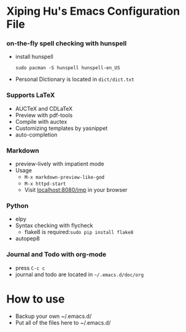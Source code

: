 # Xiping Hu's Emacs Configuration File

### on-the-fly spell checking with hunspell

* install hunspell

	`sudo pacman -S hunspell hunspell-en_US`

* Personal Dictionary is located in `dict/dict.txt`
	
### Supports LaTeX
  * AUCTeX and CDLaTeX
  * Preview with pdf-tools
  * Compile with auctex
  * Customizing templates by yasnippet
  * auto-completion
  
### Markdown
  * preview-lively with impatient mode
  * Usage
    * `M-x markdown-preview-like-god`
	* `M-x httpd-start`
	* Visit [localhost:8080/imp](http://localhost:8080/imp) in your browser
	
### Python
* elpy
* Syntax checking with flycheck
  * flake8 is required:`sudo pip install flake8`
* autopep8

### Journal and Todo with org-mode
  * press `C-c c`
  * journal and todo are located in `~/.emacs.d/doc/org`

# How to use

* Backup your own ~/.emacs.d/
* Put all of the files here to ~/.emacs.d/


